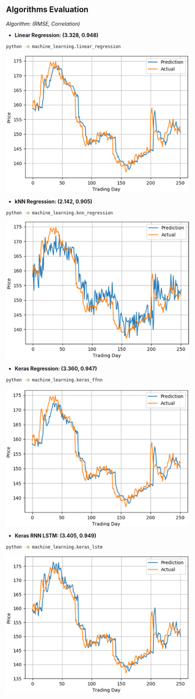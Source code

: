 ## Algorithms Evaluation
*Algorithm: (RMSE, Correlation)*

* <strong> Linear Regression: (3.328, 0.948)</strong>
```sh
python -m machine_learning.linear_regression
```
![Linear Regression](https://github.com/ahmedhamdi96/ML4T/blob/master/results/lin_reg.png)

* <strong> kNN Regression: (2.142, 0.905)</strong>
```sh
python -m machine_learning.knn_regression
```
![kNN Regression](https://github.com/ahmedhamdi96/ML4T/blob/master/results/knn.png)

* <strong> Keras Regression: (3.360, 0.947)</strong>
```sh
python -m machine_learning.keras_ffnn
```
![Keras Regression](https://github.com/ahmedhamdi96/ML4T/blob/master/results/ffnn_reg.png)

* <strong> Keras RNN LSTM: (3.405, 0.949)</strong>
```sh
python -m machine_learning.keras_lstm
```
![Keras RNN LSTM](https://github.com/ahmedhamdi96/ML4T/blob/master/results/lstm.png)